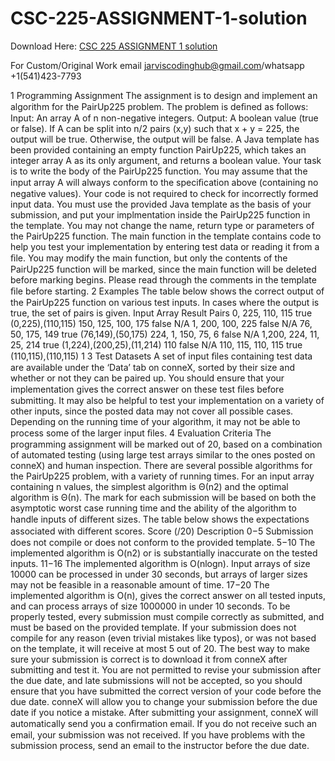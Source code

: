 # CSC-225-ASSIGNMENT-1-solution

Download Here: [CSC 225 ASSIGNMENT 1 solution](https://jarviscodinghub.com/assignment/csc-225-assignment-1-solution/)

For Custom/Original Work email jarviscodinghub@gmail.com/whatsapp +1(541)423-7793

1 Programming Assignment
The assignment is to design and implement an algorithm for the PairUp225 problem. The problem is deﬁned as follows: Input: An array A of n non-negative integers. Output: A boolean value (true or false). If A can be split into n/2 pairs (x,y) such that x + y = 225, the output will be true. Otherwise, the output will be false. A Java template has been provided containing an empty function PairUp225, which takes an integer array A as its only argument, and returns a boolean value. Your task is to write the body of the PairUp225 function. You may assume that the input array A will always conform to the speciﬁcation above (containing no negative values). Your code is not required to check for incorrectly formed input data.
You must use the provided Java template as the basis of your submission, and put your implmentation inside the PairUp225 function in the template. You may not change the name, return type or parameters of the PairUp225 function. The main function in the template contains code to help you test your implementation by entering test data or reading it from a ﬁle. You may modify the main function, but only the contents of the PairUp225 function will be marked, since the main function will be deleted before marking begins. Please read through the comments in the template ﬁle before starting.
2 Examples
The table below shows the correct output of the PairUp225 function on various test inputs. In cases where the output is true, the set of pairs is given. Input Array Result Pairs 0, 225, 110, 115 true (0,225),(110,115) 150, 125, 100, 175 false N/A 1, 200, 100, 225 false N/A 76, 50, 175, 149 true (76,149),(50,175) 224, 1, 150, 75, 6 false N/A 1,200, 224, 11, 25, 214 true (1,224),(200,25),(11,214) 110 false N/A 110, 115, 110, 115 true (110,115),(110,115)
1
3 Test Datasets
A set of input ﬁles containing test data are available under the ‘Data’ tab on conneX, sorted by their size and whether or not they can be paired up. You should ensure that your implementation gives the correct answer on these test ﬁles before submitting. It may also be helpful to test your implementation on a variety of other inputs, since the posted data may not cover all possible cases. Depending on the running time of your algorithm, it may not be able to process some of the larger input ﬁles.
4 Evaluation Criteria
The programming assignment will be marked out of 20, based on a combination of automated testing (using large test arrays similar to the ones posted on conneX) and human inspection.
There are several possible algorithms for the PairUp225 problem, with a variety of running times. For an input array containing n values, the simplest algorithm is Θ(n2) and the optimal algorithm is Θ(n). The mark for each submission will be based on both the asymptotic worst case running time and the ability of the algorithm to handle inputs of diﬀerent sizes. The table below shows the expectations associated with diﬀerent scores. Score (/20) Description 0−5 Submission does not compile or does not conform to the provided template. 5−10 The implemented algorithm is O(n2) or is substantially inaccurate on the tested inputs. 11−16 The implemented algorithm is O(nlogn). Input arrays of size 10000 can be processed in under 30 seconds, but arrays of larger sizes may not be feasible in a reasonable amount of time. 17−20 The implemented algorithm is O(n), gives the correct answer on all tested inputs, and can process arrays of size 1000000 in under 10 seconds. To be properly tested, every submission must compile correctly as submitted, and must be based on the provided template. If your submission does not compile for any reason (even trivial mistakes like typos), or was not based on the template, it will receive at most 5 out of 20. The best way to make sure your submission is correct is to download it from conneX after submitting and test it. You are not permitted to revise your submission after the due date, and late submissions will not be accepted, so you should ensure that you have submitted the correct version of your code before the due date. conneX will allow you to change your submission before the due date if you notice a mistake. After submitting your assignment, conneX will automatically send you a conﬁrmation email. If you do not receive such an email, your submission was not received. If you have problems with the submission process, send an email to the instructor before the due date.
